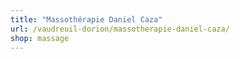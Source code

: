 ```yaml
---
title: "Massothérapie Daniel Caza"
url: /vaudreuil-dorion/massotherapie-daniel-caza/
shop: massage
---
```

